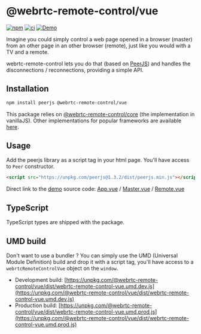 # @webrtc-remote-control/vue

[![npm](https://img.shields.io/npm/v/@webrtc-remote-control/vue?color=blue)](https://www.npmjs.com/package/@webrtc-remote-control/vue)
[![ci](https://github.com/topheman/webrtc-remote-control/actions/workflows/ci.yml/badge.svg)](https://github.com/topheman/webrtc-remote-control/actions/workflows/ci.yml)
[![Demo](https://img.shields.io/badge/demo-online-blue.svg)](http://webrtc-remote-control.vercel.app/)

Imagine you could simply control a web page opened in a browser (master) from an other page in an other browser (remote), just like you would with a TV and a remote.

webrtc-remote-control lets you do that (based on [PeerJS](https://peerjs.com)) and handles the disconnections / reconnections, providing a simple API.

## Installation

```sh
npm install peerjs @webrtc-remote-control/vue
```

This package relies on [@webrtc-remote-control/core](https://github.com/topheman/webrtc-remote-control/tree/master/packages/core#readme) (the implementation in vanillaJS). Other implementations for popular frameworks are available [here](https://github.com/topheman/webrtc-remote-control/tree/master/packages).

## Usage

Add the peerjs library as a script tag in your html page. You'll have access to `Peer` constructor.

```html
<script src="https://unpkg.com/peerjs@1.3.2/dist/peerjs.min.js"></script>
```

Direct link to the [demo](https://webrtc-remote-control.vercel.app/counter-vue/index.html) source code: [App.vue](https://github.com/topheman/webrtc-remote-control/blob/master/demo/counter-vue/js/App.vue) / [Master.vue](https://github.com/topheman/webrtc-remote-control/blob/master/demo/counter-vue/js/Master.vue) / [Remote.vue](https://github.com/topheman/webrtc-remote-control/blob/master/demo/counter-vue/js/Remote.vue)

## TypeScript

TypeScript types are shipped with the package.

## UMD build

Don't want to use a bundler ? You can simply use the UMD (Universal Module Definition) build and drop it with a script tag, you'll have access to a `webrtcRemoteControlVue` object on the `window`.

- Development build: [https://unpkg.com/@webrtc-remote-control/vue/dist/webrtc-remote-control-vue.umd.dev.js](https://unpkg.com/@webrtc-remote-control/vue/dist/webrtc-remote-control-vue.umd.dev.js)
- Production build: [https://unpkg.com/@webrtc-remote-control/vue/dist/webrtc-remote-control-vue.umd.prod.js](https://unpkg.com/@webrtc-remote-control/vue/dist/webrtc-remote-control-vue.umd.prod.js)
